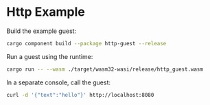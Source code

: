 # Http Example

Build the example guest:

```bash
cargo component build --package http-guest --release
```

Run a guest using the runtime:

```bash
cargo run -- --wasm ./target/wasm32-wasi/release/http_guest.wasm
```

In a separate console, call the guest:

```bash
curl -d '{"text":"hello"}' http://localhost:8080
```